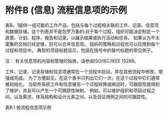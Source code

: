 # 附件B (信息) 流程信息项的示例

表B。1提供一组可能的工作产品，包括与每个过程相关联的工件、记录、信息项和数据存储。这个列表并不是包罗万象的:对于每个过程，组织可能决定制定一个政策、计划、程序、报告和记录，以展示结果或执行活动和任务。
如果认为不太密集的文档已经足够，则可以合并信息项。
组织的策略和过程也可以应用到每个过程和项目中。
典型的项目标题显示，包括在括号中的替代标题的常见例子。

注：
有关信息项的内容和管理的指南，请参阅ISO/IEC/IEEE 15289。

工件、记录、记录存储和信息项通常在一个流程中启动，并在其他流程中修改、增强或完成。
为了方便起见，在这个表中只列出它们一次，在这个过程中它们通常被初始化。
当软件系统工件和信息被另一个过程转换或阐述时，可跟踪性就得到了维护，并且可以产生一个可跟踪性映射。
例如，可以维护组织和项目过程之间，以及需求、体系结构和设计元素之间，以及验证用例之间的可跟踪性。

表B.1 按流程信息项示例

